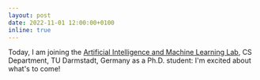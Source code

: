 ```yaml
---
layout: post
date: 2022-11-01 12:00:00+0100
inline: true
---
```


Today, I am joining the [Artificial Intelligence and Machine Learning Lab](https://www.aiml.informatik.tu-darmstadt.de/), CS Department, TU Darmstadt, Germany as a Ph.D. student: I'm excited about what's to come!
